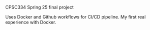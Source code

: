 CPSC334 Spring 25 final project


Uses Docker and Github workflows for CI/CD pipeline. My first real experience with Docker.
